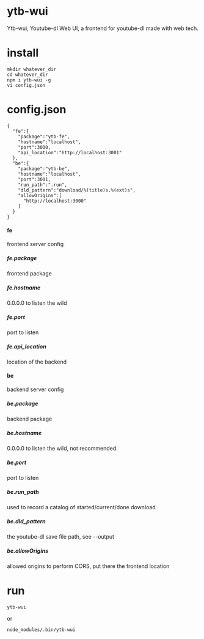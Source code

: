 
ytb-wui
========

Ytb-wui, Youtube-dl Web UI, a frontend for youtube-dl made with web tech.

install
========

````
mkdir whatever_dir
cd whatever_dir
npm i ytb-wui -g
vi config.json
````

config.json
========

````
{
  "fe":{
    "package":"ytb-fe",
    "hostname":"localhost",
    "port":3000,
    "api_location":"http://localhost:3001"
  },
  "be":{
    "package":"ytb-be",
    "hostname":"localhost",
    "port":3001,
    "run_path":".run",
    "dld_pattern":"download/%(title)s.%(ext)s",
    "allowOrigins":[
      "http://localhost:3000"
    ]
  }
}
````

#### fe
frontend server config

##### fe.package
frontend package

##### fe.hostname
0.0.0.0 to listen the wild

##### fe.port
port to listen

##### fe.api_location
location of the backend

#### be
backend server config

##### be.package
backend package

##### be.hostname
0.0.0.0 to listen the wild, not recommended.

##### be.port
port to listen

##### be.run_path
used to record a catalog of started/current/done download

##### be.dld_pattern
the youtube-dl save file path, see --output

##### be.allowOrigins
allowed origins to perform CORS, put there the frontend location


run
========

````
ytb-wui
````

or

````
node_modules/.bin/ytb-wui
````
